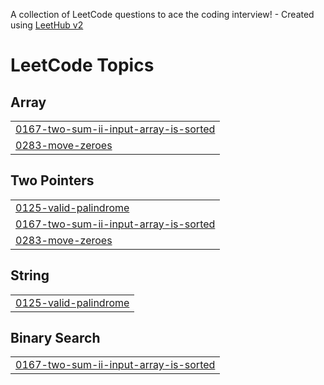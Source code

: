 A collection of LeetCode questions to ace the coding interview! - Created using [LeetHub v2](https://github.com/arunbhardwaj/LeetHub-2.0)
<!---LeetCode Topics Start-->
# LeetCode Topics
## Array
|  |
| ------- |
| [0167-two-sum-ii-input-array-is-sorted](https://github.com/Nethra-RS/leetcode_two_pointers/tree/master/0167-two-sum-ii-input-array-is-sorted) |
| [0283-move-zeroes](https://github.com/Nethra-RS/leetcode_two_pointers/tree/master/0283-move-zeroes) |
## Two Pointers
|  |
| ------- |
| [0125-valid-palindrome](https://github.com/Nethra-RS/leetcode_two_pointers/tree/master/0125-valid-palindrome) |
| [0167-two-sum-ii-input-array-is-sorted](https://github.com/Nethra-RS/leetcode_two_pointers/tree/master/0167-two-sum-ii-input-array-is-sorted) |
| [0283-move-zeroes](https://github.com/Nethra-RS/leetcode_two_pointers/tree/master/0283-move-zeroes) |
## String
|  |
| ------- |
| [0125-valid-palindrome](https://github.com/Nethra-RS/leetcode_two_pointers/tree/master/0125-valid-palindrome) |
## Binary Search
|  |
| ------- |
| [0167-two-sum-ii-input-array-is-sorted](https://github.com/Nethra-RS/leetcode_two_pointers/tree/master/0167-two-sum-ii-input-array-is-sorted) |
<!---LeetCode Topics End-->